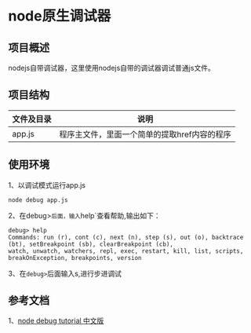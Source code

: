 # node原生调试器

## 项目概述

nodejs自带调试器，这里使用nodejs自带的调试器调试普通js文件。

## 项目结构

|文件及目录|说明|
|---|---|
|app.js|程序主文件，里面一个简单的提取href内容的程序|

## 使用环境

1、以调试模式运行app.js

```text
node debug app.js
```

2、在debug>`后面，输入`help`查看帮助,输出如下：

```text
debug> help
Commands: run (r), cont (c), next (n), step (s), out (o), backtrace (bt), setBreakpoint (sb), clearBreakpoint (cb),
watch, unwatch, watchers, repl, exec, restart, kill, list, scripts, breakOnException, breakpoints, version

```

3、在`debug>`后面输入s,进行步进调试

## 参考文档

1、[node debug tutorial 中文版](http://i5ting.github.io/node-debug-tutorial/#1)